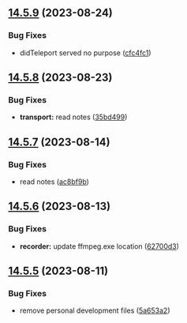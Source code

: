 ## [14.5.9](https://github.com/Torwent/WaspLib/compare/v14.5.8...v14.5.9) (2023-08-24)


### Bug Fixes

* didTeleport served no purpose ([cfc4fc1](https://github.com/Torwent/WaspLib/commit/cfc4fc16a5a9edc39f434b893600fa51b5a33ff6))



## [14.5.8](https://github.com/Torwent/WaspLib/compare/v14.5.7...v14.5.8) (2023-08-23)


### Bug Fixes

* **transport:** read notes ([35bd499](https://github.com/Torwent/WaspLib/commit/35bd49984d431b36b8e8cb7b714f141c38c9e081))



## [14.5.7](https://github.com/Torwent/WaspLib/compare/v14.5.6...v14.5.7) (2023-08-14)


### Bug Fixes

* read notes ([ac8bf9b](https://github.com/Torwent/WaspLib/commit/ac8bf9b06cd193ec4b458b38facda3a87b9ab672))



## [14.5.6](https://github.com/Torwent/WaspLib/compare/v14.5.5...v14.5.6) (2023-08-13)


### Bug Fixes

* **recorder:** update ffmpeg.exe location ([62700d3](https://github.com/Torwent/WaspLib/commit/62700d3aed2e62f303ec4fcbc7dc5cb187481d01))



## [14.5.5](https://github.com/Torwent/WaspLib/compare/v14.5.4...v14.5.5) (2023-08-11)


### Bug Fixes

* remove personal development files ([5a653a2](https://github.com/Torwent/WaspLib/commit/5a653a222b117e02209d981e8fd2c27c610b7200))




